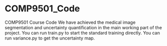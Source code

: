 # COMP9501_Code
COMP9501 Course Code
We have achieved the medical image segmentation and uncertainty quantification in the main working part of the project.
You can run train.py to start the standard training directly. 
You can run variance.py to get the uncertainty map.
